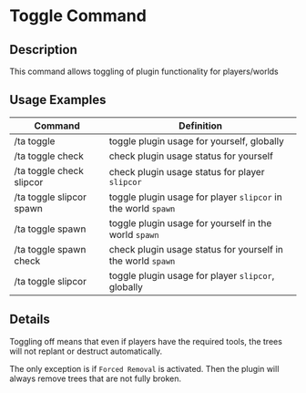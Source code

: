 # Toggle Command

## Description

This command allows toggling of plugin functionality for players/worlds

## Usage Examples

Command |  Definition
------------- | -------------
/ta toggle | toggle plugin usage for yourself, globally
/ta toggle check | check plugin usage status for yourself
/ta toggle check slipcor | check plugin usage status for player `slipcor`
/ta toggle slipcor spawn | toggle plugin usage for player `slipcor` in the world `spawn`
/ta toggle spawn | toggle plugin usage for yourself in the world `spawn`
/ta toggle spawn check | check plugin usage status for yourself in the world `spawn`
/ta toggle slipcor | toggle plugin usage for player `slipcor`, globally

## Details

Toggling off means that even if players have the required tools, the trees will not replant or destruct automatically.

The only exception is if `Forced Removal` is activated. Then the plugin will always remove trees that are not fully broken.

